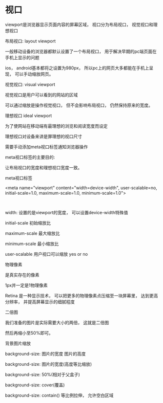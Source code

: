 # 视口

viewport是浏览器显示页面内容的屏幕区域， 视口分为布局视口， 视觉视口和理想视口



布局视口: layout viewport

一般移动设备的浏览器都默认设置了一个布局视口， 用于解决早期的pc端页面在手机上显示的问题



ios， android基本都将之设置为980px， 所以pc上的网页大多都能在手机上呈现， 可以手动缩放网页。



视觉视口: visual viewport

视觉视口是用户可以看到的网站的区域

可以通过缩放是操作视觉视口， 但不会影响布局视口， 仍然保持原来的宽度。



理想视口 ideal viewport

为了使网站在移动端有最理想的浏览和阅读宽度而设定

理想视口对设备来讲是罪理想的视口尺寸

需要手动添加meta视口标签通知浏览器操作

meta视口标签的主要目的:

让布局视口的宽度和理想视口宽度一致。





meta视口标签

\<meta name="viewport" content="width=device-width", user-scalable=no, initial-scale=1.0, maximum-scale=1.0, minimum-scale=1.0">


​                                                                                                                        

width: 设置的是viewport的宽度， 可以设置device-width特殊值



initial-scale 初始缩放比

maximum-scale 最大缩放比

minimum-scale 最小缩放比

user-scalable 用户视口可以缩放 yes or no



物理像素

是真实存在的像素

1px并一定是1物理像素



Retina 是一种显示技术， 可以把更多的物理像素点压缩至一块屏幕里， 达到更高分辨率， 并提高屏幕显示的细腻程度



二倍图

我们准备的图片是实际需要大小的两倍， 这就是二倍图

然后再缩小至50%即可。





背景图片缩放

background-size: 图片的宽度 图片的高度

background-size: 图片的宽度(高度等比缩放)

background-size: 50%(相对于父盒子)

background-size: cover(覆盖)

background-size: contain() 等比例拉伸， 允许空白区域

